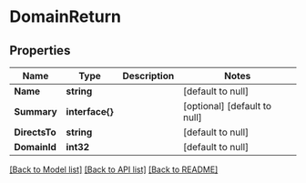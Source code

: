 # DomainReturn

## Properties
Name | Type | Description | Notes
------------ | ------------- | ------------- | -------------
**Name** | **string** |  | [default to null]
**Summary** | **interface{}** |  | [optional] [default to null]
**DirectsTo** | **string** |  | [default to null]
**DomainId** | **int32** |  | [default to null]

[[Back to Model list]](../README.md#documentation-for-models) [[Back to API list]](../README.md#documentation-for-api-endpoints) [[Back to README]](../README.md)


